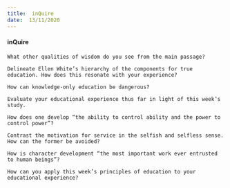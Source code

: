 ```yaml
---
title:  inQuire
date:  13/11/2020
---
```


#### inQuire

`What other qualities of wisdom do you see from the main passage?`

`Delineate Ellen White’s hierarchy of the components for true education. How does this resonate with your experience?`

`How can knowledge-only education be dangerous?`

`Evaluate your educational experience thus far in light of this week’s study.`

`How does one develop “the ability to control ability and the power to control power”?`

`Contrast the motivation for service in the selfish and selfless sense. How can the former be avoided?`

`How is character development “the most important work ever entrusted to human beings”?`

`How can you apply this week’s principles of education to your educational experience?`